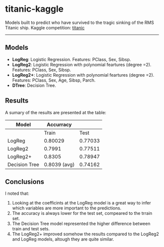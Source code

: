 # titanic-kaggle

Models built to predict who have survived to the tragic sinking of the RMS Titanic ship. Kaggle competition: [titanic](https://www.kaggle.com/c/titanic) 

---


## Models

- **LogReg**: Logistic Regression. Features:  PClass, Sex, Sibsp.
- **LogReg2**: Logistic Regression with polynomial feartures (degree =2). Features: PClass, Sex, Sibsp. 
- **LogReg2+**: Logistic Regression with polynomial feartures (degree =2). Features: PClass, Sex, Age, Sibsp, Parch. 
- **DTree**: Decision Tree.



## Results
A sumary of the results are presented at the table: 

| Model       | Accurracy        |           | 
|-------------| --------------|-----------|
|      | Train       | Test |
| LogReg   | 0.80029       | 0.77033 |
| LogReg2  | 0.7991      | 0.77511 |
| LogReg2+      |  0.8305      | 0.78947 |
| Decision Tree       | 0.8039  (avg)    | 0.74162 |
 
## Conclusions 

 I noted that:

1. Looking at the coefficints at the LogReg model is a great way to infer which variables are more important to the predictions.
2. The accuracy is always lower for the test set, compeared to the trrain set.
3. The Decision Tree model represented the higher difference between train and test sets.
4. The LogReg2+ improved somehow the results compared to the LogReg2 and LogReg models, altough they are quite similar.

